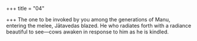 +++
title = "04"

+++
The one to be invoked by you among the generations of Manu, entering  the melee, Jātavedas blazed.
He who radiates forth with a radiance beautiful to see—cows awaken in  response to him as he is kindled.